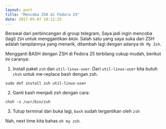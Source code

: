 ```yaml
---
layout: post
title: "Mencoba ZSH di Fedora 25"
date: 2017-05-07 19:12:25
---
```


Berawal dari perbincangan di group telegram, Saya jadi ingin mencoba (lagi) `ZSH` untuk menggantikan `BASH`. Salah satu yang saya suka dari ZSH adalah tampilannya yang menarik, ditambah lagi dengan adanya `Oh My Zsh`.

Mengganti BASH dengan ZSH di Fedora 25 terbilang cukup mudah, berikut ini caranya:
1. Install paket `zsh` dan `util-linux-user`. Dari `util-linux-user` kita butuh `chsh` untuk me-replace bash dengan zsh.
```
sudo dnf install zsh util-linux-user
```
2. Ganti bash menjadi zsh dengan cara:
```
chsh -s /usr/bin/zsh
```
3. Tutup terminal dan buka lagi, `bash` sudah tergantikan oleh `zsh`

Nah, next time kita bahas `oh my zsh`.
